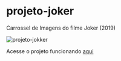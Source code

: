 # projeto-joker
 Carrossel de Imagens do filme Joker (2019)

![projeto-jokker](https://github.com/gabrieloliveira-hub/projeto-joker/assets/109983952/39e56a91-9415-4bb1-8b65-e825dae5ddc6)

Acesse o projeto funcionando <a href="https://gabrieloliveira-hub.github.io/projeto-joker/" target="_blank">aqui</a>
